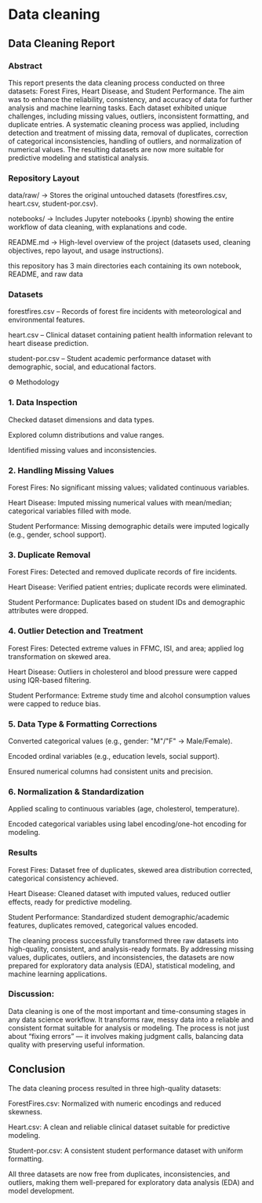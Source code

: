# Data cleaning

## Data Cleaning Report
### Abstract

This report presents the data cleaning process conducted on three datasets: Forest Fires, Heart Disease, and Student Performance. The aim was to enhance the reliability, consistency, and accuracy of data for further analysis and machine learning tasks. Each dataset exhibited unique challenges, including missing values, outliers, inconsistent formatting, and duplicate entries. A systematic cleaning process was applied, including detection and treatment of missing data, removal of duplicates, correction of categorical inconsistencies, handling of outliers, and normalization of numerical values. The resulting datasets are now more suitable for predictive modeling and statistical analysis.

### Repository Layout

data/raw/ → Stores the original untouched datasets (forestfires.csv, heart.csv, student-por.csv).

notebooks/ → Includes Jupyter notebooks (.ipynb) showing the entire workflow of data cleaning, with explanations and code.

README.md → High-level overview of the project (datasets used, cleaning objectives, repo layout, and usage instructions).

this repository has 3 main directories  each containing its own notebook, README, and raw data


### Datasets

forestfires.csv – Records of forest fire incidents with meteorological and environmental features.

heart.csv – Clinical dataset containing patient health information relevant to heart disease prediction.

student-por.csv – Student academic performance dataset with demographic, social, and educational factors.

⚙️ Methodology
### 1. Data Inspection

Checked dataset dimensions and data types.

Explored column distributions and value ranges.

Identified missing values and inconsistencies.

### 2. Handling Missing Values

Forest Fires: No significant missing values; validated continuous variables.

Heart Disease: Imputed missing numerical values with mean/median; categorical variables filled with mode.

Student Performance: Missing demographic details were imputed logically (e.g., gender, school support).

### 3. Duplicate Removal

Forest Fires: Detected and removed duplicate records of fire incidents.

Heart Disease: Verified patient entries; duplicate records were eliminated.

Student Performance: Duplicates based on student IDs and demographic attributes were dropped.

### 4. Outlier Detection and Treatment

Forest Fires: Detected extreme values in FFMC, ISI, and area; applied log transformation on skewed area.

Heart Disease: Outliers in cholesterol and blood pressure were capped using IQR-based filtering.

Student Performance: Extreme study time and alcohol consumption values were capped to reduce bias.

### 5. Data Type & Formatting Corrections

Converted categorical values (e.g., gender: "M"/"F" → Male/Female).

Encoded ordinal variables (e.g., education levels, social support).

Ensured numerical columns had consistent units and precision.

### 6. Normalization & Standardization

Applied scaling to continuous variables (age, cholesterol, temperature).

Encoded categorical variables using label encoding/one-hot encoding for modeling.

### Results

Forest Fires: Dataset free of duplicates, skewed area distribution corrected, categorical consistency achieved.

Heart Disease: Cleaned dataset with imputed values, reduced outlier effects, ready for predictive modeling.

Student Performance: Standardized student demographic/academic features, duplicates removed, categorical values encoded.


The cleaning process successfully transformed three raw datasets into high-quality, consistent, and analysis-ready formats. By addressing missing values, duplicates, outliers, and inconsistencies, the datasets are now prepared for exploratory data analysis (EDA), statistical modeling, and machine learning applications.



### Discussion: 

Data cleaning is one of the most important and time-consuming stages in any data science workflow. It transforms raw, messy data into a reliable and consistent format suitable for analysis or modeling. The process is not just about “fixing errors” — it involves making judgment calls, balancing data quality with preserving useful information.


## Conclusion

The data cleaning process resulted in three high-quality datasets:

ForestFires.csv: Normalized with numeric encodings and reduced skewness.

Heart.csv: A clean and reliable clinical dataset suitable for predictive modeling.

Student-por.csv: A consistent student performance dataset with uniform formatting.

All three datasets are now free from duplicates, inconsistencies, and outliers, making them well-prepared for exploratory data analysis (EDA) and model development.


